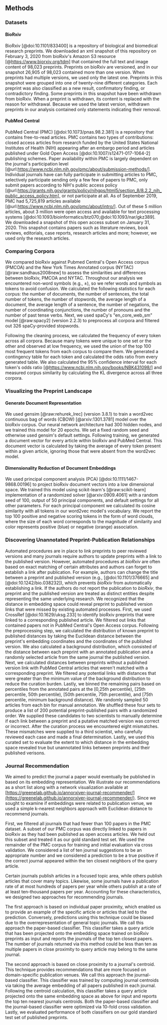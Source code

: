## Methods

### Datasets

#### BioRxiv
BioRxiv [@doi:10.1101/833400] is a repository of biological and biomedical research preprints.
We downloaded an xml snapshot of this repository on February 3, 2020 from   bioRxiv's Amazon S3 resource [@https://www.biorxiv.org/tdm] that contained the full text and image content of 98,023 preprints.
Preprints on bioRxiv are versioned, and in our snapshot 26,905 of 98,023 contained more than one version.
When preprints had multiple versions, we used only the latest one. 
Preprints in this snapshot were grouped into one of twenty-nine different categories.
Each preprint was also classified as a new result, confirmatory finding, or contradictory finding.
Some preprints in this snapshot have been withdrawn from bioRxiv.
When a preprint is withdrawn, its content is replaced with the reason for withdrawal.
Because we used the latest version, withdrawn preprints in our analysis contained only statements indicating their removal.

#### PubMed Central
PubMed Central (PMC) [@doi:10.1073/pnas.98.2.381] is a repository that contains free-to-read articles.
PMC contains two types of contributions: closed access articles from research funded by the United States National Institutes of Health (NIH) appearing after an embargo period and articles published under Gold Open Access [@doi:10.1007/s12471-017-1064-2] publishing schemes.
Paper availability within PMC is largely dependent on the journal's participation level [@url:https://www.ncbi.nlm.nih.gov/pmc/about/submission-methods/].
Individual journals have can fully participate in submitting articles to PMC, selectively participate sending only a few few of papers to PMC, only submit papers according to NIH's public access policy [@url:https://grants.nih.gov/grants/policy/nihgps/html5/section_8/8.2.2_nih_public_access_policy.htm], or not participate at all.
As of September 2019, PMC had 5,725,819 articles available [@url:https://www.ncbi.nlm.nih.gov/pmc/about/intro/].
Out of these 5 million articles, about 3 million were open access and available for text processing systems [@doi:10.1093/bioinformatics/btz070;@doi:10.1093/nar/gkz389].
We downloaded a snapshot of this open access subset on January 31, 2020.
This snapshot contains papers such as literature reviews, book reviews, editorials, case reports, research articles and more; however, we used only the research articles.

### Comparing Corpora
We compared bioRxiv against Pubmed Central's Open Access corpus (PMCOA) and the New York Times Annotated corpus (NYTAC) [@raw:sandhaus2008new] to assess the similarities and differences between bioRxiv, PMCOA and NYTAC.
Throughout our analysis we encountered non-word symbols (e.g., $\pm$), so we refer words and symbols as tokens to avoid confusion.
We calculated the following statistics for each corpus: the number of documents, the number of sentences, the total number of tokens, the number of stopwords, the average length of a document, the average length of a sentence, the number of negations, the number of coordinating conjunctions, the number of pronouns and the number of past tense verbs.
Next, we used spaCy's "en_core_web_sm" model [@raw:spacy2] (version 2.2.3) to preprocess all corpora and filtered out 326 spaCy-provided stopwords.  

Following the cleaning process, we calculated the frequency of every token across all corpora.
Because many tokens were unique to one set or the other and observed at low frequency, we used the union of the top 100 most frequent tokens from each corpus to compare them.
We generated a contingency table for each token and calculated the odds ratio from every generated table.
We also calculated the 95% confidence interval for each token's odds ratio [@https://www.ncbi.nlm.nih.gov/books/NBK431098/] and measured corpus similarity by calculating the KL divergence across all three corpora.

### Visualizing the Preprint Landscape

#### Generate Document Representation
We used gensim [@raw:rehurek_lrec] (version 3.8.1) to train a word2vec continuous bag of words (CBOW) [@arxiv:1301.3781] model over the bioRxiv corpus. 
Our neural network architecture had 300 hidden nodes, and we trained this model for 20 epochs.
We set a fixed random seed and otherwise used gensim's default settings.
Following training, we generated a document vector for every article within bioRxiv and PubMed Central.
This document vector is calculated by taking the average of every token present within a given article, ignoring those that were absent from the word2vec model.

#### Dimensionality Reduction of Document Embeddings
We used principal component analysis (PCA) [@doi:10.1111/1467-9868.00196] to project bioRxiv document vectors into a low dimensional space.
We trained this model using scikit-learn's [@raw:scikit-learn] implementation of a randomized solver [@arxiv:0909.4061] with a random seed of 100, output of 50 principal components, and default settings for all other parameters.
For each principal component we calculated its cosine similarity with  all tokens in our word2vec model's vocabulary.
We report the top 100 positive and negative scoring tokens in the form of  word clouds, where the size of each word corresponds to the magnitude of similarity and color represents positive (blue) or negative (orange) association.

### Discovering Unannotated Preprint-Publication Relationships

Automated procedures are in place to link preprints to peer reviewed versions and many journals require authors to update preprints with a link to the published version.
However, automated procedures at _bioRxiv_ are often based on exact matching of certain attributes and authors can forget to establish a link after publication.
For example, authors can change the title between a preprint and published version (e.g., [@doi:10.1101/376665] and [@doi:10.1242/bio.038232]), which prevents _bioRxiv_ from automatically establishing a link.
If the authors do not report the publication to _bioRxiv_, the preprint and the published version are treated as distinct entities despite representing the same underlying research. 
We recognized that the distance in embedding space could reveal preprint to published version links that were missed by existing automated processes.
First, we used CrossRef [@doi:10.1629/uksg.233] to identify bioRxiv preprints that were linked to a corresponding published article.
We filtered out links that contained papers not in PubMed Central's Open Access corpus.
Following the preprocessing step, we calculated the distribution of known preprint to published distances by taking the Euclidean distance between the preprint's embedding coordinates and the coordinates of the published version.
We also calculated a background distribution, which consisted of the distance between each preprint with an annotated publication and a randomly selected article from the same journal the published version.
Next, we calculated distances between preprints without a published version link with PubMed Central articles that weren't matched with a corresponding preprint.
We filtered any potential links with distances that were greater than the minimum value of the background distribution to reduce the curation burden.
Lastly, we binned the remaining pairs based on percentiles from the annotated pairs at the [0,25th percentile), [25th percentile, 50th percentile), [50th percentile, 75th percentile), and [75th percentile, minimum background distance).
We randomly sampled 50 articles from each bin for manual annotation.
We shuffled these four sets to produce a list of 200 potential preprint-published pairs with a randomized order.
We supplied these candidates to two scientists to manually determine if each link between a preprint and a putative matched version was correct or incorrect.
After the curation process we encountered eight mismatches.
These mismatches were supplied to a third scientist, who carefully reviewed each case and made a final determination.
Lastly, we used this curated set to evaluate the extent to which distance in the embedding space revealed true but unannotated links between preprints and their published verisons.

### Journal Recommendation

We aimed to predict the journal a paper would eventually be published in based on its embedding representation.
We illustrate our recommendations as a short list along with a network visualization available at [https://greenelab.github.io/annorxiver-journal-recommender/](https://greenelab.github.io/annorxiver-journal-recommender/).
Since we sought to examine if embeddings were related to publication venue, we used a simple k-nearest neighbors approach with Euclidean distance to recommend journals.

First, we filtered all journals that had fewer than 100 papers in the PMC dataset.
A subset of our PMC corpus was directly linked to papers in bioRxiv as they had been published as open access articles.
We held out this subset and treated it as our gold standard test set.
We used the remainder of the PMC corpus for training and initial evaluation via cross validation.
We considered a list of ten journal suggestions to be an appropriate number and we considered a prediction to be a true positive if the correct journal appeared within the ten closest neighbors of the query article.

Certain journals publish articles in a focused topic area, while others publish articles that cover many topics.
Likewise, some journals have a publication rate of at most hundreds of papers per year while others publish at a rate of at least ten-thousand papers per year.
Accounting for these characteristics, we designed two approaches for recommending journals.

The first approach is based on individual paper proximity, which enabled us to provide an example of the specific article or articles that led to the prediction.
Conversely, predictions using this technique could be biased due to the overrepresentation of general topic journals.
We call this approach the paper-based classifier.
This classifier takes a query article that has been projected onto the embedding space trained on bioRxiv preprints as input and reports the journals of the top ten closest papers.
The number of journals returned via this method could be less than ten as multiple papers in close proximity to query article may belong to the same journal. 

The second approach is based on close proximity to a journal's centroid.
This technique provides recommendations that are more focused on domain-specific publication venues.
We call this approach the journal-based classifier.
This classifier was trained by computing journal centroids via taking the average embedding of all papers published in each journal.
Following the centroid calculation, this classifier takes a query article projected onto the same embedding space as above for input and reports the top ten nearest journals centroids.
Both the paper-based classifier and the journal-based classifier were optimized via 10-fold cross validation.
Lastly, we evaluated performance of both classifiers on our gold standard test set of published preprints.
